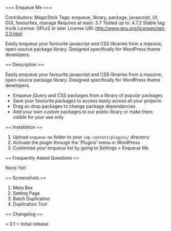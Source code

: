 === Enqueue Me ===

Contributors: MagicStick
Tags: enqueue, library, package, javascript, UI, GUI, favourites, manage
Requires at least: 3.7
Tested up to: 4.7.2
Stable tag: trunk
License: GPLv2 or later
License URI: http://www.gnu.org/licenses/gpl-2.0.html

Easily enqueue your favourite javascript and CSS libraries from a massive, open-source package library. Designed specifically for WordPress theme developers.

== Description ==

Easily enqueue your favourite javascript and CSS libraries from a massive, open-source package library. Designed specifically for WordPress theme developers.

*   Enqueue jQuery and CSS packages from a library of popular packages
*	Save your favourite packages to access easily across all your projects
*	Drag an drop packages to change package dependancies
*	Add your own custom packages to our public lbrary or make them visible for your use only

== Installation ==

1. Upload `enqueue-me` folder to your `/wp-content/plugins/` directory
2. Activate the plugin through the 'Plugins' menu in WordPress
3. Customise your enqueue list by going to Settings > Enqueue Me

== Frequently Asked Questions ==

None Yet!

== Screenshots ==

1. Meta Box
2. Setting Page
3. Batch Duplication
4. Duplication Tool

== Changelog ==

= 0.1 =
Initial release
